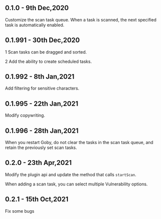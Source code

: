 ## 0.1.0 - 9th Dec,2020
Customize the scan task queue. When a task is scanned, the next specified task is automatically enabled.

## 0.1.991 - 30th Dec,2020
1 Scan tasks can be dragged and sorted.

2 Add the ability to create scheduled tasks.

## 0.1.992 - 8th Jan,2021
Add filtering for sensitive characters.

## 0.1.995  - 22th Jan,2021
Modify copywriting.

## 0.1.996  - 28th Jan,2021
When you restart Goby, do not clear the tasks in the scan task queue, and retain the previously set scan tasks.

## 0.2.0  - 23th Apr,2021
Modify the plugin api and update the method that calls `startScan`.

When adding a scan task, you can select multiple Vulnerability options.

## 0.2.1 - 15th Oct,2021
Fix some bugs